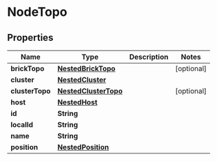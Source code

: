 

# NodeTopo


## Properties

Name | Type | Description | Notes
------------ | ------------- | ------------- | -------------
**brickTopo** | [**NestedBrickTopo**](NestedBrickTopo.md) |  |  [optional]
**cluster** | [**NestedCluster**](NestedCluster.md) |  | 
**clusterTopo** | [**NestedClusterTopo**](NestedClusterTopo.md) |  |  [optional]
**host** | [**NestedHost**](NestedHost.md) |  | 
**id** | **String** |  | 
**localId** | **String** |  | 
**name** | **String** |  | 
**position** | [**NestedPosition**](NestedPosition.md) |  | 



